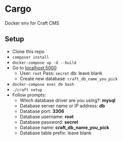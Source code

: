 # Cargo

Docker env for Craft CMS

## Setup

- Clone this repo
- `composer install`
- `docker-compose up -d --build`
- Go to [localhost:5000](localhost:5000)
    - User: `root` Pass: `secret` db: leave blank
    - Create new database: `craft_db_name_you_pick`
- `docker-compose exec db bash`
- `./craft setup`
- Follow prompts:
    - Which database driver are you using?: **mysql**
    - Database server name or IP address: **db**
    - Database port: **3306**
    - Database username: **root**
    - Database password: **secret**
    - Database name: **craft_db_name_you_pick**
    - Database table prefix: leave blank

